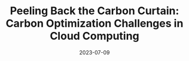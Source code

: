 ---
authors: <u>Jaylen Wang</u>, Udit Gupta, Akshitha Sriraman
bibtex: "@inproceedings{wang2023peeling,\n    title={Peeling Back the Carbon Curtain:\
  \ Carbon Optimization Challenges in Cloud Computing},\n    author={Wang, Jaylen\
  \ and Gupta, Udit and Sriraman, Akshitha},\n    booktitle={Workshop on Sustainable\
  \ Computer Systems},\n    year={2023}\n}\n"
citation: 'J. Wang, U. Gupta, and A. Sriraman, "Peeling Back the Carbon Curtain: Carbon
  Optimization Challenges in Cloud Computing," in <i>Workshop on Sustainable Computer
  Systems</i>, 2023.'
collection: publications
conf_shorthand: HotCarbon
date: 2023-07-09
doi: 10.1145/3604930.3605718
paperurl: https://jaylenwang7.github.io/files/HotCarbon_23-1.pdf
title: 'Peeling Back the Carbon Curtain: Carbon Optimization Challenges in Cloud Computing'
venue: 2nd Workshop on Sustainable Computer Systems
venue_type: workshop
---